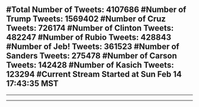 #Total Number of Tweets: 4107686 
#Number of Trump Tweets: 1569402
#Number of Cruz Tweets: 726174
#Number of Clinton Tweets: 482247
#Number of Rubio Tweets: 428843
#Number of Jeb! Tweets: 361523
#Number of Sanders Tweets: 275478
#Number of Carson Tweets: 142428
#Number of Kasich Tweets: 123294
#Current Stream Started at Sun Feb 14 17:43:35 MST
---
---
---
